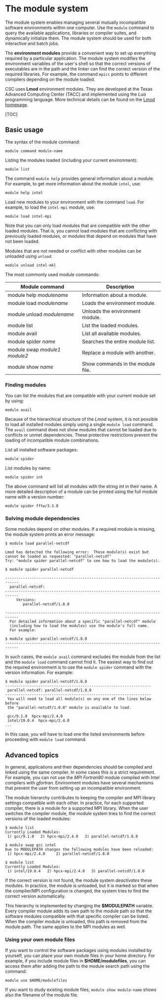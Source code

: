 # The module system

The module system enables managing several mutually incompatible software environments
within one computer. Use the `module` command to query the available applications,
libraries or compiler suites, and dynamically initialize them.
The module system should be used for both interactive and batch jobs.

The **environment modules** provide a convenient way to set up everything
required by a particular application. The module system modifies the
environment variables of the user's shell so that the correct versions
of executables are in the path and the linker can find the correct version
of the required libraries. For example, the command `mpicc` points to
different compilers depending on the module loaded.

CSC uses **Lmod** environment modules. They are developed at the Texas Advanced Computing Center (TACC) and implemented using the _Lua_ programming language. More technical details can be found on the [Lmod homepage].

[TOC]

## Basic usage

The syntax of the module command:

```text
module command module-name
```

Listing the modules loaded (including your current environment):

```text
module list
```

The command `module help` provides general information about a module. For
example, to get more information about the module `intel`, use:

```text
module help intel
```

Load new modules to your environment with the command `load`. For
example, to load the `intel-mpi` module, use:

```text
module load intel-mpi
```

Note that you can only load modules that are compatible with the other
loaded modules. That is, you cannot load modules that are
conflicting with previously loaded modules, or modules that depend on
modules that have not been loaded.

Modules that are not needed or conflict with other modules
can be unloaded using `unload`:

```text
module unload intel-mkl
```

The most commonly used module commands:

|  Module command               |  Description                     |
|-------------------------------|----------------------------------|
| module help *modulename*      | Information about a module.      |
| module load *modulename*      | Loads the environment module.    |
| module unload *modulename*    | Unloads the environment module.  |
| module list                   | List the loaded modules.         |
| module avail                  | List all available modules.      |
| module spider *name*          | Searches the entire module list. |
| module swap *module1 module2* | Replace a module with another.   |
| module show *name*            | Show commands in the module file.|

### Finding modules

You can list the modules that are compatible with your current module
set by using:

```text
module avail
```

Because of the hierarchical structure of the _Lmod_ system, it is not possible to
load all installed modules simply using a single `module load` command. The
`avail` command does not show modules that cannot be loaded due to
conflicts or unmet dependencies. These protective
restrictions prevent the loading of incompatible module combinations.

List all installed software packages:

```text
module spider
```

List modules by name:

```text
module spider int
```

The above command will list all modules with the string _int_ in their name. A more detailed
description of a module can be printed using the full module name with a version number:

```text
module spider fftw/3.3.8
```

### Solving module dependencies

Some modules depend on other modules. If a required module is missing, the module system prints an error message:

```text
$ module load parallel-netcdf

Lmod has detected the following error:  These module(s) exist but
cannot be loaded as requested: "parallel-netcdf"
Try: "module spider parallel-netcdf" to see how to load the module(s).

$ module spider parallel-netcdf

----------------------------------------------------------------------------
  parallel-netcdf:
----------------------------------------------------------------------------
     Versions:
        parallel-netcdf/1.8.0

----------------------------------------------------------------------------
  For detailed information about a specific "parallel-netcdf" module
  (including how to load the modules) use the module's full name.
  For example:

$ module spider parallel-netcdf/1.8.0
----------------------------------------------------------------------------
```

In such cases, the `module avail` command excludes the module from the list and the `module load`
command cannot find it. The easiest way to find out the required environment is to use the `module spider` command with the
version information. For example:

```text
$ module spider parallel-netcdf/1.8.0
------------------------------------------------------------------
 parallel-netcdf: parallel-netcdf/1.8.0
------------------------------------------------------------------
 You will need to load all module(s) on any one of the lines below before
 the "parallel-netcdf/1.8.0" module is available to load.

 gcc/9.1.0  hpcx-mpi/2.4.0
 intel/19.0.4  hpcx-mpi/2.4.0
...
```

In this case, you will have to load one the listed environments before
proceeding with `module load` command.

## Advanced topics

In general, applications and their dependencies should be compiled and
linked using the same compiler. In some cases this is a strict
requirement. For example, you can not use the _MPI Fortran90_ module
compiled with Intel compilers with _gfortran_. Environment modules
have several mechanisms that prevent the user from setting up an 
incompatible environment.

The module hierarchy contributes to keeping the compiler and MPI library
settings compatible with each other. In practice, for each supported
compiler, there is a module for a supported MPI library. When the user
switches the compiler module, the module system tries to find the
correct versions of the loaded modules:

```text
$ module list
Currently Loaded Modules:
 1) gcc/9.1.0   2) hpcx-mpi/2.4.0   3) parallel-netcdf/1.8.0

$ module swap gcc intel
Due to MODULEPATH changes the following modules have been reloaded:
 1) hpcx-mpi/2.4.0     2) parallel-netcdf/1.8.0

$ module list
Currently Loaded Modules:
 1) intel/19.0.4   2) hpcx-mpi/2.4.0   3) parallel-netcdf/1.8.0
```

If the correct version is not found, the module system _deactivates_ these
modules. In practice, the module is unloaded, but it is marked so that
when the compiler/MPI configuration is changed, the system tries to find
the correct version automatically.

This hierarchy is implemented by changing the **$MODULEPATH** variable.
Every compiler module adds its own path to the module path so that
the software modules compatible with that specific compiler can be listed.
When the compiler module is unloaded, this path is removed from the
module path. The same applies to the MPI modules as well.

### Using your own module files

If you want to control the software packages using modules
installed by yourself, you can place your own module files in your home
directory. For example, if you include module files in
**$HOME/modulefiles**, you can access them after adding the path to the
module search path using the command:

```text
module use $HOME/modulefiles
```

If you want to study existing module files, `module show module-name` shows also the filename of the module file.

  [Lmod homepage]: https://lmod.readthedocs.io/en/latest/
